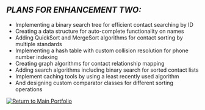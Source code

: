 ## _PLANS FOR ENHANCEMENT TWO:_
-	Implementing a binary search tree for efficient contact searching by ID
-	Creating a data structure for auto-complete functionality on names
-	Adding QuickSort and MergeSort algorithms for contact sorting by multiple standards
-	Implementing a hash table with custom collision resolution for phone number indexing
-	Creating graph algorithms for contact relationship mapping
-	Adding search algorithms including binary search for sorted contact lists
-	Implement caching tools by using a least recently used algorithm
-	And designing custom comparator classes for different sorting operations

[![Return to Main Portfolio](https://img.shields.io/badge/🏠%20RETURN-Main%20Portfolio-blue?style=for-the-badge&logo=home)](https://github.com/carterdwill3/CS-499)
